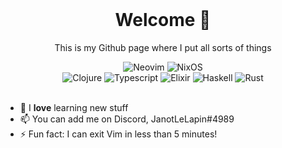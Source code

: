 <div align="center">
  <br/>
  <h1>Welcome 👋</h1>
  <p>This is my Github page where I put all sorts of things</p>
  <div>
    <img src="https://img.shields.io/badge/NeoVim-%2357A143.svg?&style=for-the-badge&logo=neovim&logoColor=white" alt="Neovim" />
    <img src="https://img.shields.io/badge/NIXOS-5277C3.svg?style=for-the-badge&logo=NixOS&logoColor=white" alt="NixOS" />
    <br/>
    <img src="https://img.shields.io/badge/Clojure-%23Clojure.svg?style=for-the-badge&logo=Clojure&logoColor=white" alt="Clojure" />
    <img src="https://img.shields.io/badge/typescript-%23007ACC.svg?style=for-the-badge&logo=typescript&logoColor=white" alt="Typescript" />
    <img src="https://img.shields.io/badge/elixir-%234B275F.svg?style=for-the-badge&logo=elixir&logoColor=white" alt="Elixir" />
    <img src="https://img.shields.io/badge/Haskell-5e5086?style=for-the-badge&logo=haskell&logoColor=white" alt="Haskell" />
    <img src="https://img.shields.io/badge/rust-%23000000.svg?style=for-the-badge&logo=rust&logoColor=white" alt="Rust" />
  </div>
</div>

<br/>

- 🔭 I **love** learning new stuff
- 📫 You can add me on Discord, JanotLeLapin#4989
- ⚡ Fun fact: I can exit Vim in less than 5 minutes!
